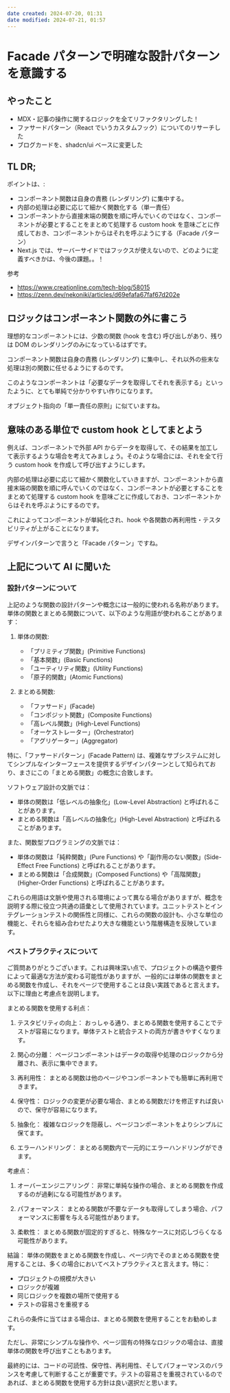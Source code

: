```yaml
---
date created: 2024-07-20, 01:31
date modified: 2024-07-21, 01:57
---
```


# Facade パターンで明確な設計パターンを意識する

## やったこと

- MDX・記事の操作に関するロジックを全てリファクタリングした！
- ファサードパターン（React でいうカスタムフック）についてのリサーチした
- ブログカードを、shadcn/ui ベースに変更した

## TL DR;

ポイントは、:

- コンポーネント関数は自身の責務 (レンダリング) に集中する。
- 内部の処理は必要に応じて細かく関数化する（単一責任）
- コンポーネントから直接末端の関数を順に呼んでいくのではなく、コンポーネントが必要とすることをまとめて処理する custom hook を意味ごとに作成しておき、コンポーネントからはそれを呼ぶようにする（Facade パターン）
- Next.js では、サーバーサイドではフックスが使えないので、どのように定義すべきかは、今後の課題。。！

参考

- https://www.creationline.com/tech-blog/58015
- https://zenn.dev/nekoniki/articles/d69efafa67faf67d202e

## ロジックはコンポーネント関数の外に書こう

理想的なコンポーネントには、少数の関数 (hook を含む) 呼び出しがあり、残りは DOM のレンダリングのみになっているはずです。

コンポーネント関数は自身の責務 (レンダリング) に集中し、それ以外の些末な処理は別の関数に任せるようにするのです。

このようなコンポーネントは「必要なデータを取得してそれを表示する」といったように、とても単純で分かりやすい作りになります。

オブジェクト指向の「単一責任の原則」に似ていますね。

## 意味のある単位で custom hook としてまとよう

例えば、コンポーネントで外部 API からデータを取得して、その結果を加工して表示するような場合を考えてみましょう。そのような場合には、それを全て行う custom hook を作成して呼び出すようにします。

内部の処理は必要に応じて細かく関数化していきますが、コンポーネントから直接末端の関数を順に呼んでいくのではなく、コンポーネントが必要とすることをまとめて処理する custom hook を意味ごとに作成しておき、コンポーネントからはそれを呼ぶようにするのです。

これによってコンポーネントが単純化され、hook や各関数の再利用性・テスタビリティが上がることになります。

デザインパターンで言うと「Facade パターン」ですね。

## 上記について AI に聞いた

### 設計パターンについて

上記のような関数の設計パターンや概念には一般的に使われる名称があります。
単体の関数とまとめる関数について、以下のような用語が使われることがあります：

1. 単体の関数:

   - 「プリミティブ関数」(Primitive Functions)
   - 「基本関数」(Basic Functions)
   - 「ユーティリティ関数」(Utility Functions)
   - 「原子的関数」(Atomic Functions)

2. まとめる関数:
   - 「ファサード」(Facade)
   - 「コンポジット関数」(Composite Functions)
   - 「高レベル関数」(High-Level Functions)
   - 「オーケストレーター」(Orchestrator)
   - 「アグリゲーター」(Aggregator)

特に、「ファサードパターン」(Facade Pattern) は、複雑なサブシステムに対してシンプルなインターフェースを提供するデザインパターンとして知られており、まさにこの「まとめる関数」の概念に合致します。

ソフトウェア設計の文脈では：

- 単体の関数は「低レベルの抽象化」(Low-Level Abstraction) と呼ばれることがあります。
- まとめる関数は「高レベルの抽象化」(High-Level Abstraction) と呼ばれることがあります。

また、関数型プログラミングの文脈では：

- 単体の関数は「純粋関数」(Pure Functions) や「副作用のない関数」(Side-Effect Free Functions) と呼ばれることがあります。
- まとめる関数は「合成関数」(Composed Functions) や「高階関数」(Higher-Order Functions) と呼ばれることがあります。

これらの用語は文脈や使用される環境によって異なる場合がありますが、概念を説明する際に役立つ共通の語彙として使用されています。ユニットテストとインテグレーションテストの関係性と同様に、これらの関数の設計も、小さな単位の機能と、それらを組み合わせたより大きな機能という階層構造を反映しています。

### ベストプラクティスについて

ご質問ありがとうございます。これは興味深い点で、プロジェクトの構造や要件によって最適な方法が変わる可能性がありますが、一般的には単体の関数をまとめる関数を作成し、それをページで使用することは良い実践であると言えます。以下に理由と考慮点を説明します。

まとめる関数を使用する利点：

1. テスタビリティの向上：
   おっしゃる通り、まとめる関数を使用することでテストが容易になります。単体テストと統合テストの両方が書きやすくなります。

2. 関心の分離：
   ページコンポーネントはデータの取得や処理のロジックから分離され、表示に集中できます。

3. 再利用性：
   まとめる関数は他のページやコンポーネントでも簡単に再利用できます。

4. 保守性：
   ロジックの変更が必要な場合、まとめる関数だけを修正すれば良いので、保守が容易になります。

5. 抽象化：
   複雑なロジックを隠蔽し、ページコンポーネントをよりシンプルに保てます。

6. エラーハンドリング：
   まとめる関数内で一元的にエラーハンドリングができます。

考慮点：

1. オーバーエンジニアリング：
   非常に単純な操作の場合、まとめる関数を作成するのが過剰になる可能性があります。

2. パフォーマンス：
   まとめる関数が不要なデータも取得してしまう場合、パフォーマンスに影響を与える可能性があります。

3. 柔軟性：
   まとめる関数が固定的すぎると、特殊なケースに対応しづらくなる可能性があります。

結論：
単体の関数をまとめる関数を作成し、ページ内でそのまとめる関数を使用することは、多くの場合においてベストプラクティスと言えます。特に：

- プロジェクトの規模が大きい
- ロジックが複雑
- 同じロジックを複数の場所で使用する
- テストの容易さを重視する

これらの条件に当てはまる場合は、まとめる関数を使用することをお勧めします。

ただし、非常にシンプルな操作や、ページ固有の特殊なロジックの場合は、直接単体の関数を呼び出すこともあります。

最終的には、コードの可読性、保守性、再利用性、そしてパフォーマンスのバランスを考慮して判断することが重要です。テストの容易さを重視されているのであれば、まとめる関数を使用する方針は良い選択だと思います。
